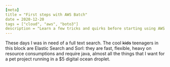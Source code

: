 ```yaml
---
[meta]
title = "First steps with AWS Batch"
date = 2020-12-20
tags = ["cloud", "aws", "boto3"]
description = "Learn a few tricks and quirks before starting using AWS Batch to offload your long-running tasks."
---
```


These days I was in need of a full text search. The cool <strike>kids</strike> teenagers in this 
block are Elastic Search and Sorl: they are fast, flexible, heavy on resource consumptions and
require java, almost all the things that I want for a pet project running in a $5 digital 
ocean droplet.

